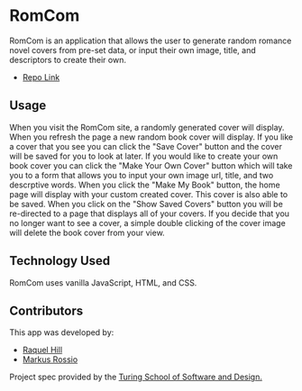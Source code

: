 # RomCom

RomCom is an application that allows the user to generate random romance novel covers from pre-set data, or input their own image, title, and descriptors to create their own.  

- [Repo Link](https://github.com/Raquelhill/romcom)

## Usage 

When you visit the RomCom site, a randomly generated cover will display.  When you refresh the page a new random book cover will display.  If you like a cover that you see you can click the "Save Cover" button and the cover will be saved for you to look at later.  If you would like to create your own book cover you can click the "Make Your Own Cover" button which will take you to a form that allows you to input your own image url, title, and two descrptive words.  When you click the "Make My Book" button, the home page will display with your custom created cover.  This cover is also able to be saved.  When you click on the "Show Saved Covers" button you will be re-directed to a page that displays all of your covers.  If you decide that you no longer want to see a cover, a simple double clicking of the cover image will delete the book cover from your view.  

## Technology Used 

RomCom uses vanilla JavaScript, HTML, and CSS.
## Contributors

This app was developed by:
- [Raquel Hill](https://github.com/Raquelhill)
- [Markus Rossio](https://github.com/Markus-Xavier)

Project spec provided by the [Turing School of Software and Design.](https://turing.edu/)


